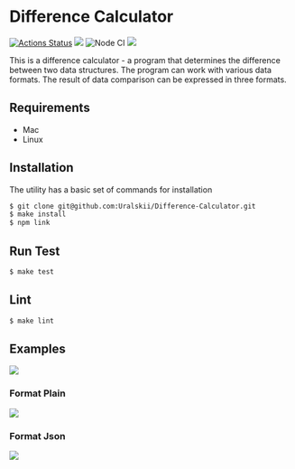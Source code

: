 # Difference Calculator

[![Actions Status](https://github.com/Uralskii/frontend-project-46/workflows/hexlet-check/badge.svg)](https://github.com/Uralskii/frontend-project-46/actions)
<a href="https://codeclimate.com/github/Uralskii/frontend-project-46/maintainability"><img src="https://api.codeclimate.com/v1/badges/b4ffa0e95fbe2a731ca2/maintainability" /></a>
![Node CI](https://github.com/Uralskii/frontend-project-46/actions/workflows/NodeCI.yml/badge.svg?event=push)
<a href="https://codeclimate.com/github/Uralskii/frontend-project-46/test_coverage"><img src="https://api.codeclimate.com/v1/badges/b4ffa0e95fbe2a731ca2/test_coverage" /></a>

This is a difference calculator - a program that determines the difference between two data structures. The program can work with various data formats. The result of data comparison can be expressed in three formats.

## Requirements

- Mac
- Linux

## Installation

The utility has a basic set of commands for installation

```bash
$ git clone git@github.com:Uralskii/Difference-Calculator.git
$ make install
$ npm link
```

## Run Test

```bash
$ make test
```

## Lint

```bash
$ make lint
```

## Examples

<a href="https://asciinema.org/a/F2xkSVCP813wgXMni0StLw7t4" target="_blank"><img src="https://asciinema.org/a/F2xkSVCP813wgXMni0StLw7t4.svg" /></a>

### Format Plain
<a href="https://asciinema.org/a/ZWLNylSkngFAdTG3Y42adHZiZ" target="_blank"><img src="https://asciinema.org/a/ZWLNylSkngFAdTG3Y42adHZiZ.svg" /></a>

### Format Json
<a href="https://asciinema.org/a/CCTfNDI59emgBA8ux9k5knHAb" target="_blank"><img src="https://asciinema.org/a/CCTfNDI59emgBA8ux9k5knHAb.svg" /></a>